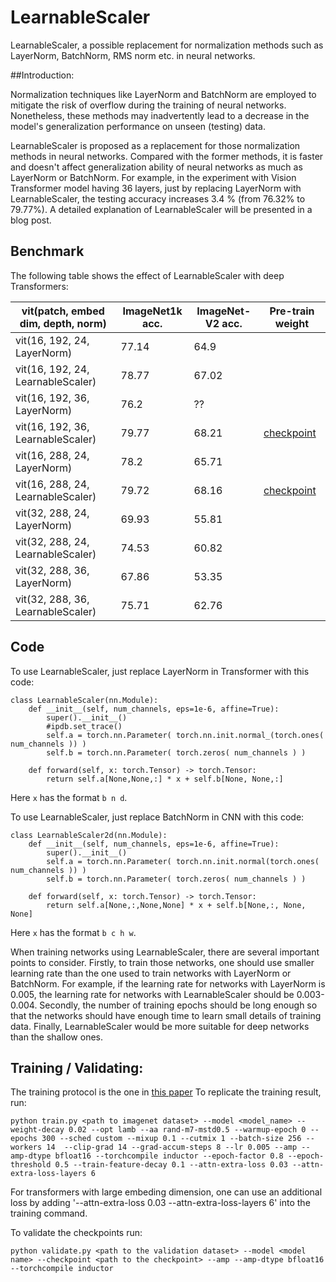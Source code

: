 # LearnableScaler

LearnableScaler, a possible replacement for normalization methods such as LayerNorm, BatchNorm, RMS norm etc. in neural networks.


##Introduction:


Normalization techniques like LayerNorm and BatchNorm are employed to mitigate the risk of overflow during the training of neural networks. Nonetheless, these methods may inadvertently lead to a decrease in the model's generalization performance on unseen (testing) data.

LearnableScaler is proposed as a replacement for those normalization methods in neural networks. Compared with the former methods, it is faster and doesn't affect generalization ability of neural networks as much as LayerNorm or BatchNorm. For example, in the experiment with Vision Transformer model having 36 layers, just by replacing LayerNorm with LearnableScaler, the testing accuracy increases 3.4 % (from 76.32% to 79.77%). A detailed explanation of LearnableScaler will be presented in a blog post.



## Benchmark


The following table shows the effect of LearnableScaler with deep Transformers:

|__vit(patch, embed dim, depth, norm)__| ImageNet1k acc. | ImageNet-V2 acc. | Pre-train weight |
|--------------------------------------|-----------------|------------------|------------------|
|vit(16, 192, 24, LayerNorm)           | 77.14           | 64.9             |
|vit(16, 192, 24, LearnableScaler)     | 78.77           | 67.02            |
|vit(16, 192, 36, LayerNorm)           | 76.2            | ??               |
|vit(16, 192, 36, LearnableScaler)     | 79.77           | 68.21            |[checkpoint](https://drive.google.com/file/d/1jVEP0IAzJO2MMGRe26rHLixfgB2W_eQv/view?usp=drive_link)|
|vit(16, 288, 24, LayerNorm)           | 78.2            | 65.71            |                   |
|vit(16, 288, 24, LearnableScaler)     | 79.72           | 68.16            |[checkpoint](https://drive.google.com/file/d/1YcKPs9Q3MeebsR2WRvH0oQCBaqRpOfHO/view?usp=drive_link)|
|vit(32, 288, 24, LayerNorm)           | 69.93           | 55.81            |                   |
|vit(32, 288, 24, LearnableScaler)     | 74.53           | 60.82            |                   |
|vit(32, 288, 36, LayerNorm)           | 67.86           | 53.35            |                   |
|vit(32, 288, 36, LearnableScaler)     | 75.71           | 62.76            |                   |



## Code


To use LearnableScaler, just replace LayerNorm in Transformer with this code:
```
class LearnableScaler(nn.Module):
    def __init__(self, num_channels, eps=1e-6, affine=True):
        super().__init__()
        #ipdb.set_trace()
        self.a = torch.nn.Parameter( torch.nn.init.normal_(torch.ones( num_channels )) )
        self.b = torch.nn.Parameter( torch.zeros( num_channels ) )

    def forward(self, x: torch.Tensor) -> torch.Tensor:
        return self.a[None,None,:] * x + self.b[None, None,:]
```
Here `x` has the format `b n d`.


To use LearnableScaler, just replace BatchNorm in CNN with this code:

```
class LearnableScaler2d(nn.Module):
    def __init__(self, num_channels, eps=1e-6, affine=True):
        super().__init__()
        self.a = torch.nn.Parameter( torch.nn.init.normal(torch.ones( num_channels )) )
        self.b = torch.nn.Parameter( torch.zeros( num_channels ) )

    def forward(self, x: torch.Tensor) -> torch.Tensor:
        return self.a[None,:,None,None] * x + self.b[None,:, None, None]
```

Here `x` has the format `b c h w`.

When training networks using LearnableScaler, there are several important points to consider. Firstly, to train those networks, one should use smaller learning rate than the one used to train networks with LayerNorm or BatchNorm. For example, if the learning rate for networks with LayerNorm is 0.005, the learning rate for networks with LearnableScaler should be 0.003-0.004. Secondly, the number of training epochs should be long enough so that the networks should have enough time to learn small details of training data. Finally, LearnableScaler would be more suitable for deep networks than the shallow ones.


## Training / Validating:


The training protocol is the one in [this paper](https://arxiv.org/abs/2110.00476)
To replicate the training result, run:
```
python train.py <path to imagenet dataset> --model <model_name> --weight-decay 0.02 --opt lamb --aa rand-m7-mstd0.5 --warmup-epoch 0 --epochs 300 --sched custom --mixup 0.1 --cutmix 1 --batch-size 256 --workers 14  --clip-grad 14 --grad-accum-steps 8 --lr 0.005 --amp --amp-dtype bfloat16 --torchcompile inductor --epoch-factor 0.8 --epoch-threshold 0.5 --train-feature-decay 0.1 --attn-extra-loss 0.03 --attn-extra-loss-layers 6
```
For transformers with large embeding dimension, one can use an additional loss by adding '--attn-extra-loss 0.03 --attn-extra-loss-layers 6' into the training command.

To validate the checkpoints run:
```
python validate.py <path to the validation dataset> --model <model name> --checkpoint <path to the checkpoint> --amp --amp-dtype bfloat16 --torchcompile inductor
```
